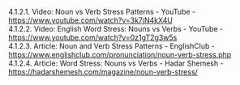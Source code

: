 4.1.2.1. Video: Noun vs Verb Stress Patterns - YouTube - https://www.youtube.com/watch?v=3k7jN4kX4U  
4.1.2.2. Video: English Word Stress: Nouns vs Verbs - YouTube - https://www.youtube.com/watch?v=0z1gT2g3w5s  
4.1.2.3. Article: Noun and Verb Stress Patterns - EnglishClub - https://www.englishclub.com/pronunciation/noun-verb-stress.php  
4.1.2.4. Article: Word Stress: Nouns vs Verbs - Hadar Shemesh - https://hadarshemesh.com/magazine/noun-verb-stress/  
